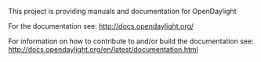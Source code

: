 This project is providing manuals and documentation for OpenDaylight

For the documentation see:
<http://docs.opendaylight.org/>

For information on how to contribute to and/or build the documentation see:
<http://docs.opendaylight.org/en/latest/documentation.html>
